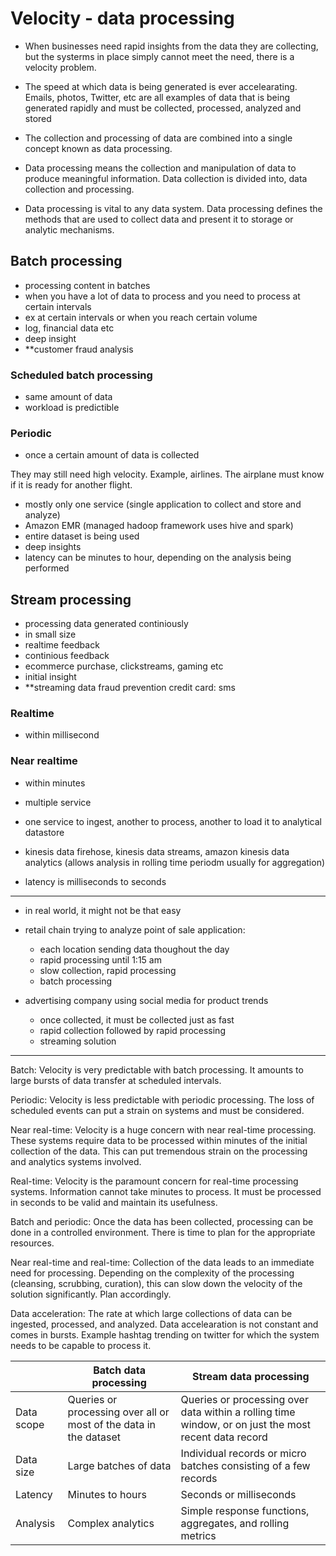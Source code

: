 # Velocity - data processing

- When businesses need rapid insights from the data they are collecting, but the systerms in place simply cannot meet the need, there is a velocity problem.
- The speed at which data is being generated is ever accelearating. Emails, photos, Twitter, etc are all examples of data that is being generated rapidly and must be collected, processed, analyzed and stored
- The collection and processing of data are combined into a single concept known as data processing.

- Data processing means the collection and manipulation of data to produce meaningful information. Data collection is divided into, data collection and processing.
- Data processing is vital to any data system. Data processing defines the methods that are used to collect data and present it to storage or analytic mechanisms.


## Batch processing
- processing content in batches
- when you have a lot of data to process and you need to process at certain intervals
- ex at certain intervals or when you reach certain volume
- log, financial data etc
- deep insight
- **customer fraud analysis

### Scheduled batch processing
- same amount of data
- workload is predictible

### Periodic
- once a certain amount of data is collected

They may still need high velocity. Example, airlines. The airplane must know if it is ready for another flight.

- mostly only one service (single application to collect and store and analyze)
- Amazon EMR (managed hadoop framework uses hive and spark)
- entire dataset is being used
- deep insights
- latency can be minutes to hour, depending on the analysis being performed



## Stream processing
- processing data generated continiously
- in small size
- realtime feedback
- continious feedback
- ecommerce purchase, clickstreams, gaming etc
- initial insight 
- **streaming data fraud prevention credit card: sms

### Realtime
- within millisecond

### Near realtime
- within minutes

- multiple service
- one service to ingest, another to process, another to load it to analytical datastore
- kinesis data firehose, kinesis data streams, amazon kinesis data analytics (allows analysis in rolling time periodm usually for aggregation)
- latency is milliseconds to seconds

________________________

- in real world, it might not be that easy
- retail chain trying to analyze point of sale application:
  - each location sending data thoughout the day
  - rapid processing until 1:15 am 
  - slow collection, rapid processing
  - batch processing

- advertising company using social media for product trends
  - once collected, it must be collected just as fast
  - rapid collection followed by rapid processing
  - streaming solution 

___________________________

Batch: Velocity is very predictable with batch processing. It amounts to large bursts of data transfer at scheduled intervals.

Periodic: Velocity is less predictable with periodic processing. The loss of scheduled events can put a strain on systems and must be considered.

Near real-time: Velocity is a huge concern with near real-time processing. These systems require data to be processed within minutes of the initial collection of the data. This can put tremendous strain on the processing and analytics systems involved.

Real-time: Velocity is the paramount concern for real-time processing systems. Information cannot take minutes to process. It must be processed in seconds to be valid and maintain its usefulness.

Batch and periodic: Once the data has been collected, processing can be done in a controlled environment. There is time to plan for the appropriate resources.

Near real-time and real-time: Collection of the data leads to an immediate need for processing. Depending on the complexity of the processing (cleansing, scrubbing, curation), this can slow down the velocity of the solution significantly. Plan accordingly.

Data acceleration: The rate at which large collections of data can be ingested, processed, and analyzed. Data accelearation is not constant and comes in bursts. Example hashtag trending on twitter for which the system needs to be capable to process it.

|            | Batch data processing                                             | Stream data processing                                                                               |
| ---------- | ----------------------------------------------------------------- | ---------------------------------------------------------------------------------------------------- |
| Data scope | Queries or processing over all or most of the data in the dataset | Queries or processing over data within a rolling time window, or on just the most recent data record |
| Data size  | Large batches of data                                             | Individual records or micro batches consisting of a few records                                      |
| Latency    | Minutes to hours                                                  | Seconds or milliseconds                                                                              |
| Analysis   | Complex analytics                                                 | Simple response functions, aggregates, and rolling metrics                                           |
